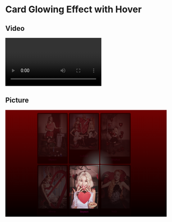 # Card Glowing Effect with Hover

## Video

<video controls="controls">
  <source src="gidle_card_video.mp4" type="video/mp4" />
</video>

## Picture

![img](img&vid/img1.png)


